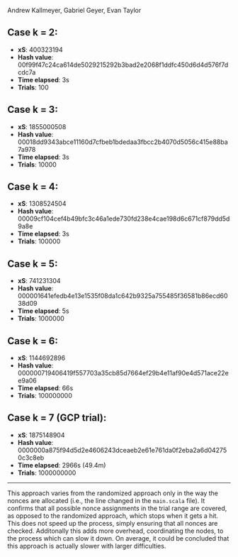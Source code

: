 Andrew Kallmeyer, Gabriel Geyer, Evan Taylor

## Case k = 2:
- **xS**: 400323194
- **Hash value**: 00f99f47c24ca614de5029215292b3bad2e2068f1ddfc450d6d4d576f7dcdc7a
- **Time elapsed**: 3s
- **Trials**: 100

## Case k = 3:
- **xS**: 1855000508
- **Hash value**: 00018dd9343abce11160d7cfbeb1bdedaa3fbcc2b4070d5056c415e88ba7a978
- **Time elapsed**: 3s
- **Trials**: 10000

## Case k = 4:
- **xS**: 1308524504
- **Hash value**: 00009cf104cef4b49bfc3c46a1ede730fd238e4cae198d6c671cf879dd5d9a8e
- **Time elapsed**: 3s
- **Trials**: 100000

## Case k = 5:
- **xS**: 741231304
- **Hash value**: 000001641efedb4e13e1535f08da1c642b9325a755485f36581b86ecd6038d09
- **Time elapsed**: 5s
- **Trials**: 1000000

## Case k = 6:
- **xS**: 1144692896
- **Hash value**: 000000719406419f557703a35cb85d7664ef29b4e11af90e4d571ace22ee9a06
- **Time elapsed**: 66s
- **Trials**: 100000000

## Case k = 7 (GCP trial):
- **xS**: 1875148904
- **Hash value**: 0000000a875f94d5d2e4606243dceaeb2e61e761da0f2eba2a6d042750c3c8eb
- **Time elapsed**: 2966s (49.4m)
- **Trials**: 1000000000

---

This approach varies from the randomized approach only in the way the nonces are allocated (i.e., the line changed in the `main.scala` file). It confirms that all possible nonce assignments in the trial range are covered, as opposed to the randomized approach, which stops when it gets a hit. This does not speed up the process, simply ensuring that all nonces are checked. Additonally this adds more overhead, coordinating the nodes, to the process which can slow it down. On average, it could be concluded that this approach is actually slower with larger difficulties.
